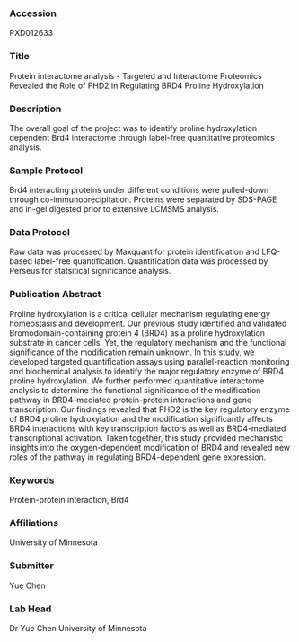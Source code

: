 ### Accession
PXD012633

### Title
Protein interactome analysis -  Targeted and Interactome Proteomics Revealed the Role of PHD2 in Regulating BRD4 Proline Hydroxylation

### Description
The overall goal of the project was to identify proline hydroxylation dependent Brd4 interactome through label-free quantitative proteomics analysis.

### Sample Protocol
Brd4 interacting proteins under different conditions were pulled-down through co-immunoprecipitation. Proteins were separated by SDS-PAGE and in-gel digested prior to extensive LCMSMS analysis.

### Data Protocol
Raw data was processed by Maxquant for protein identification and LFQ-based label-free quantification. Quantification data was processed by Perseus for statsitical significance analysis.

### Publication Abstract
Proline hydroxylation is a critical cellular mechanism regulating energy homeostasis and development. Our previous study identified and validated Bromodomain-containing protein 4 (BRD4) as a proline hydroxylation substrate in cancer cells. Yet, the regulatory mechanism and the functional significance of the modification remain unknown. In this study, we developed targeted quantification assays using parallel-reaction monitoring and biochemical analysis to identify the major regulatory enzyme of BRD4 proline hydroxylation. We further performed quantitative interactome analysis to determine the functional significance of the modification pathway in BRD4-mediated protein-protein interactions and gene transcription. Our findings revealed that PHD2 is the key regulatory enzyme of BRD4 proline hydroxylation and the modification significantly affects BRD4 interactions with key transcription factors as well as BRD4-mediated transcriptional activation. Taken together, this study provided mechanistic insights into the oxygen-dependent modification of BRD4 and revealed new roles of the pathway in regulating BRD4-dependent gene expression.

### Keywords
Protein-protein interaction, Brd4

### Affiliations
University of Minnesota

### Submitter
Yue Chen

### Lab Head
Dr Yue Chen
University of Minnesota


